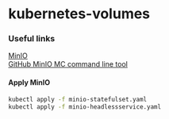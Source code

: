 # kubernetes-volumes

### Useful links
[MinIO](https://min.io/)<br>
[GitHub MinIO MC command line tool](https://github.com/minio/mc)<br>


#### Apply MinIO
```bash
kubectl apply -f minio-statefulset.yaml
kubectl apply -f minio-headlessservice.yaml
```
